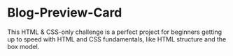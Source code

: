 # Blog-Preview-Card
This HTML &amp; CSS-only challenge is a perfect project for beginners getting up to speed with HTML and CSS fundamentals, like HTML structure and the box model.
